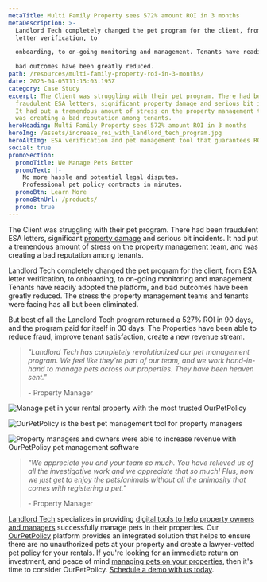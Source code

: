 ```yaml
---
metaTitle: Multi Family Property sees 572% amount ROI in 3 months
metaDescription: >-
  Landlord Tech completely changed the pet program for the client, from ESA
  letter verification, to

  onboarding, to on-going monitoring and management. Tenants have readily adopted the platform, and

  bad outcomes have been greatly reduced.
path: /resources/multi-family-property-roi-in-3-months/
date: 2023-04-05T11:15:03.195Z
category: Case Study
excerpt: The Client was struggling with their pet program. There had been
  fraudulent ESA letters, significant property damage and serious bit incidents.
  It had put a tremendous amount of stress on the property management team, and
  was creating a bad reputation among tenants.
heroHeading: Multi Family Property sees 572% amount ROI in 3 months
heroImg: /assets/increase_roi_with_landlord_tech_program.jpg
heroAltImg: ESA verification and pet management tool that guarantees ROI
social: true
promoSection:
  promoTitle: We Manage Pets Better
  promoText: |-
    No more hassle and potential legal disputes. 
    Professional pet policy contracts in minutes.
  promoBtn: Learn More
  promoBtnUrl: /products/
  promo: true
---
```

The Client was struggling with their pet program. There had been fraudulent ESA letters, significant [property damage](/resources/protecting-your-rental-property-from-pet-damage) and serious bit incidents. It had put a tremendous amount of stress on the [property management ](/resources/top-property-management-trends-of-2023)team, and was creating a bad reputation among tenants.

Landlord Tech completely changed the pet program for the client, from ESA letter verification, to onboarding, to on-going monitoring and management. Tenants have readily adopted the platform, and bad outcomes have been greatly reduced. The stress the property management teams and tenants were facing has all but been eliminated.

But best of all the Landlord Tech program returned a 527% ROI in 90 days, and the program paid for itself in 30 days. The Properties have been able to reduce fraud, improve tenant satisfaction, create a new revenue stream.

> *"Landlord Tech has completely revolutionized our pet management program. We feel like they're part of our team, and we work hand-in-hand to manage pets across our properties. They have been heaven sent."*
>
> \- Property Manager 

![Manage pet in your rental property with the most trusted OurPetPolicy](/assets/manage_pet_in_your_rental_property.png)

![OurPetPolicy is the best pet management tool for property managers](/assets/ourpetpolicy_the_best_pet_management_tool.png)

![Property managers and owners were able to increase revenue with OurPetPolicy pet management software](/assets/increase_revenue_with_pet_management_program.png)

> *"We appreciate you and your team so much. You have relieved us of all the investigative work and we appreciate that so much! Plus, now we just get to enjoy the pets/animals without all the animosity that comes with registering a pet."*
>
> \- Property Manager  

[Landlord Tech](https://landlordtech.com/) specializes in providing [digital tools to help property owners and managers](https://landlordtech.com/resources/new-pet-mapping-tool-feature-added-to-pet-management-platform-ourpetpolicy) successfully manage pets in their properties. Our [OurPetPolicy](https://landlordtech.com/products) platform provides an integrated solution that helps to ensure there are no unauthorized pets at your property and create a lawyer-vetted pet policy for your rentals. If you're looking for an immediate return on investment, and peace of mind [managing pets on your properties](/resources/five-tips-for-managing-pets-on-your-rental-properties), then it's time to consider OurPetPolicy. [Schedule a demo with us today](https://info.ourpetpolicy.com/demo/).